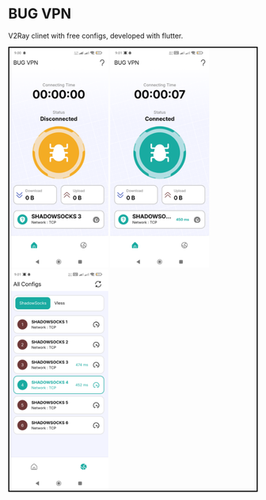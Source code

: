 # BUG VPN

V2Ray clinet with free configs, developed with flutter.


<p float="left" style="border: 2px solid black;">
  <img src="screenshots/flutter_2.png" width="200" />
  <img src="screenshots/flutter_3.png" width="200" /> 
  <img src="screenshots/flutter_4.png" width="200" />
</p>